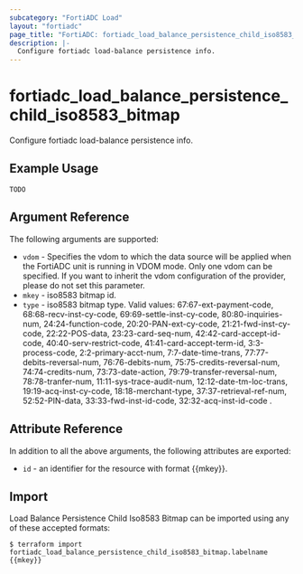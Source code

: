 ```yaml
---
subcategory: "FortiADC Load"
layout: "fortiadc"
page_title: "FortiADC: fortiadc_load_balance_persistence_child_iso8583_bitmap"
description: |-
  Configure fortiadc load-balance persistence info.
---
```


# fortiadc_load_balance_persistence_child_iso8583_bitmap
Configure fortiadc load-balance persistence info.

## Example Usage
```hcl
TODO
```

## Argument Reference

The following arguments are supported:

* `vdom` - Specifies the vdom to which the data source will be applied when the FortiADC unit is running in VDOM mode. Only one vdom can be specified. If you want to inherit the vdom configuration of the provider, please do not set this parameter.
* `mkey` - iso8583 bitmap id.
* `type` - iso8583 bitmap type. Valid values: 67:67-ext-payment-code, 68:68-recv-inst-cy-code, 69:69-settle-inst-cy-code, 80:80-inquiries-num, 24:24-function-code, 20:20-PAN-ext-cy-code, 21:21-fwd-inst-cy-code, 22:22-POS-data, 23:23-card-seq-num, 42:42-card-accept-id-code, 40:40-serv-restrict-code, 41:41-card-accept-term-id, 3:3-process-code, 2:2-primary-acct-num, 7:7-date-time-trans, 77:77-debits-reversal-num, 76:76-debits-num, 75:75-credits-reversal-num, 74:74-credits-num, 73:73-date-action, 79:79-transfer-reversal-num, 78:78-tranfer-num, 11:11-sys-trace-audit-num, 12:12-date-tm-loc-trans, 19:19-acq-inst-cy-code, 18:18-merchant-type, 37:37-retrieval-ref-num, 52:52-PIN-data, 33:33-fwd-inst-id-code, 32:32-acq-inst-id-code .

## Attribute Reference

In addition to all the above arguments, the following attributes are exported:
* `id` - an identifier for the resource with format {{mkey}}.

## Import
 Load Balance Persistence Child Iso8583 Bitmap can be imported using any of these accepted formats:
```
$ terraform import fortiadc_load_balance_persistence_child_iso8583_bitmap.labelname {{mkey}}
```

